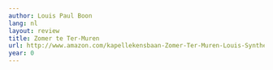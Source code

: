```yaml
---
author: Louis Paul Boon
lang: nl
layout: review
title: Zomer te Ter-Muren
url: http://www.amazon.com/kapellekensbaan-Zomer-Ter-Muren-Louis-Synthese/dp/9062878660?SubscriptionId=0VMG0VFGBMRWVRA58R02&tag=ldvd-20&linkCode=xm2&camp=2025&creative=165953&creativeASIN=9062878660
year: 0
---
```


